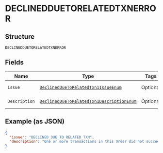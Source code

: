 
# DECLINEDDUETORELATEDTXNERROR

## Structure

`DECLINEDDUETORELATEDTXNERROR`

## Fields

| Name | Type | Tags | Description | Getter | Setter |
|  --- | --- | --- | --- | --- | --- |
| `Issue` | [`DeclinedDueToRelatedTxn1IssueEnum`](../../doc/models/declined-due-to-related-txn-1-issue-enum.md) | Optional | - | DeclinedDueToRelatedTxn1IssueEnum getIssue() | setIssue(DeclinedDueToRelatedTxn1IssueEnum issue) |
| `Description` | [`DeclinedDueToRelatedTxn1DescriptionEnum`](../../doc/models/declined-due-to-related-txn-1-description-enum.md) | Optional | - | DeclinedDueToRelatedTxn1DescriptionEnum getDescription() | setDescription(DeclinedDueToRelatedTxn1DescriptionEnum description) |

## Example (as JSON)

```json
{
  "issue": "DECLINED_DUE_TO_RELATED_TXN",
  "description": "One or more transactions in this Order did not succeed. Since this Order is being processed as an All or None Order, if one or more transactions in this Order do not succeed, then all purchase units are marked declined and will not be processed."
}
```

